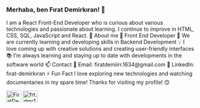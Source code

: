 <h3 align="left">Merhaba, ben Fırat Demirkıran! 👋 </h3>
<p>I am a React Front-End Developer who is curious about various technologies and passionate about learning. I continue to improve in HTML, CSS, SQL, JavaScript and React. 🚀 About me 💼 Front End Developer 🌱 We are currently learning and developing skills in Backend Development 💡 I love coming up with creative solutions and creating user-friendly interfaces 📚 I'm always learning and staying up to date with developments in the software world 📫 Contact 📧 Email: firatdemiirr.1634@gmail.com 💼 LinkedIn: fırat-demirkıran ⚡ Fun Fact I love exploring new technologies and watching documentaries in my spare time! Thanks for visiting my profile! 😊 </p>
<p align="left">
<a href="https://www.linkedin.com/in/f%C4%B1rat-demirk%C4%B1ran-61b85631b?trk=contact-info" target="blank"><img align="center" src="https://raw.githubusercontent.com/rahuldkjain/github-profile-readme-generator/master/src/images/icons/Social/linked-in-alt.svg" alt="FiratDemirkıran" height="30" width="40" /></a>
<a href="https://instagram.com/frt.dmr16" target="blank"><img align="center" src="https://raw.githubusercontent.com/rahuldkjain/github-profile-readme-generator/master/src/images/icons/Social/instagram.svg" alt="frt.dmr16" height="30" width="40" /></a>
</p>
